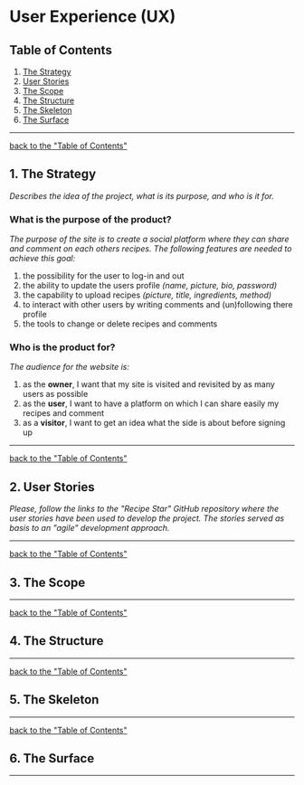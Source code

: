 # User Experience (UX)
## Table of Contents
1. [The Strategy](#1-the-strategy)
2. [User Stories](#2-user-stories)
3. [The Scope](#3-the-scope)
4. [The Structure](#4-the-structure)
5. [The Skeleton](#5-the-skeleton)
6. [The Surface](#6-the-surface)
***
[back to the "Table of Contents"](#table-of-contents)
## 1. The Strategy
*Describes the idea of the project, what is its purpose, and who is it for.*
### What is the purpose of the product?
*The purpose of the site is to create a social platform where they can share and comment on each others recipes. The following features are needed to achieve this goal:*
1. the possibility for the user to log-in and out
2. the ability to update the users profile *(name, picture, bio, password)*
3. the capability to upload recipes *(picture, title, ingredients, method)*
4. to interact with other users by writing comments and (un)following there profile
5. the tools to change or delete recipes and comments
### Who is the product for?
*The audience for the website is:*
1. as the **owner**, I want that my site is visited and revisited by as many users as possible
2. as the **user**, I want to have a platform on which I can share easily my recipes and comment
3. as a **visitor**, I want to get an idea what the side is about before signing up
***
[back to the "Table of Contents"](#table-of-contents)
## 2. User Stories
*Please, follow the links to the "Recipe Star" GitHub repository where the user stories have been used to develop the project. The stories served as basis to an "agile" development approach.*

***
[back to the "Table of Contents"](#table-of-contents)
## 3. The Scope

***
[back to the "Table of Contents"](#table-of-contents)
## 4. The Structure

***
[back to the "Table of Contents"](#table-of-contents)
## 5. The Skeleton

***
[back to the "Table of Contents"](#table-of-contents)
## 6. The Surface

***
